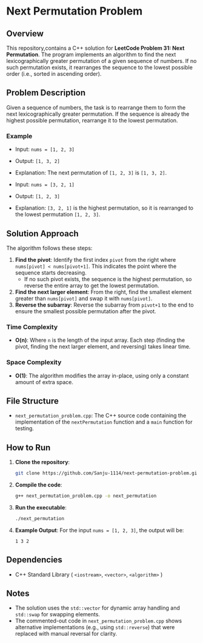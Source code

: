 # Next Permutation Problem

## Overview
This repository,contains a C++ solution for **LeetCode Problem 31: Next Permutation**. The program implements an algorithm to find the next lexicographically greater permutation of a given sequence of numbers. If no such permutation exists, it rearranges the sequence to the lowest possible order (i.e., sorted in ascending order).

## Problem Description
Given a sequence of numbers, the task is to rearrange them to form the next lexicographically greater permutation. If the sequence is already the highest possible permutation, rearrange it to the lowest permutation.

### Example
- Input: `nums = [1, 2, 3]`
- Output: `[1, 3, 2]`
- Explanation: The next permutation of `[1, 2, 3]` is `[1, 3, 2]`.

- Input: `nums = [3, 2, 1]`
- Output: `[1, 2, 3]`
- Explanation: `[3, 2, 1]` is the highest permutation, so it is rearranged to the lowest permutation `[1, 2, 3]`.

## Solution Approach
The algorithm follows these steps:
1. **Find the pivot**: Identify the first index `pivot` from the right where `nums[pivot] < nums[pivot+1]`. This indicates the point where the sequence starts decreasing.
   - If no such pivot exists, the sequence is the highest permutation, so reverse the entire array to get the lowest permutation.
2. **Find the next larger element**: From the right, find the smallest element greater than `nums[pivot]` and swap it with `nums[pivot]`.
3. **Reverse the subarray**: Reverse the subarray from `pivot+1` to the end to ensure the smallest possible permutation after the pivot.

### Time Complexity
- **O(n)**: Where `n` is the length of the input array. Each step (finding the pivot, finding the next larger element, and reversing) takes linear time.

### Space Complexity
- **O(1)**: The algorithm modifies the array in-place, using only a constant amount of extra space.

## File Structure
- `next_permutation_problem.cpp`: The C++ source code containing the implementation of the `nextPermutation` function and a `main` function for testing.

## How to Run
1. **Clone the repository**:
   ```bash
   git clone https://github.com/Sanju-1114/next-permutation-problem.git
   ```
2. **Compile the code**:
   ```bash
   g++ next_permutation_problem.cpp -o next_permutation
   ```
3. **Run the executable**:
   ```bash
   ./next_permutation
   ```
   
4. **Example Output**:
   For the input `nums = [1, 2, 3]`, the output will be:
   ```
   1 3 2
   ```

## Dependencies
- C++ Standard Library ( `<iostream>`, `<vector>`, `<algorithm>` )

## Notes
- The solution uses the `std::vector` for dynamic array handling and `std::swap` for swapping elements.
- The commented-out code in `next_permutation_problem.cpp` shows alternative implementations (e.g., using `std::reverse`) that were replaced with manual reversal for clarity.
